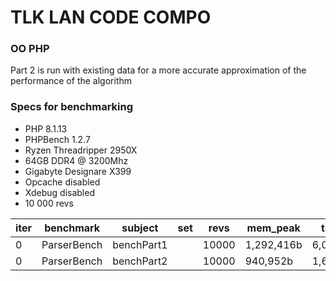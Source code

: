 # TLK LAN CODE COMPO


### OO PHP 

Part 2 is run with existing data for a more accurate approximation of the performance of the algorithm

### Specs for benchmarking
 - PHP 8.1.13
 - PHPBench 1.2.7
 - Ryzen Threadripper 2950X
 - 64GB DDR4 @ 3200Mhz
 - Gigabyte Designare X399
 - Opcache disabled
 - Xdebug disabled
 - 10 000 revs


| iter | benchmark   | subject    | set | revs  | mem_peak   | time_avg    | comp_z_value | comp_deviation |
|------|-------------|------------|-----|-------|------------|-------------|--------------|----------------|
| 0    | ParserBench | benchPart1 |     | 10000 | 1,292,416b | 6,005.452μs | 0.00σ        | 0.00%          |
| 0    | ParserBench | benchPart2 |     | 10000 | 940,952b   | 1,604.509μs | 0.00σ        | 0.00%          |
